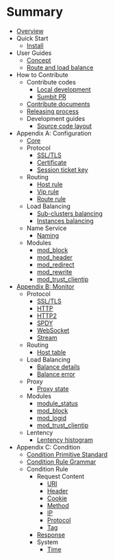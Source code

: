 # Summary

* [Overview](overview.md)
* Quick Start
  * [Install](install.md)
* User Guides
  * [Concept](concept.md)
  * [Route and load balance](functionality.md)
* How to Contribute
  * Contribute codes
    * [Local development](development/local_dev_guide.md)
    * [Sumbit PR](development/submit_pr_guide.md)
  * [Contribute documents](development/write_doc_guide.md)
  * [Releasing process](development/releasing_process.md)
  * Development guides
    * [Source code layout](development/source_code_layout.md)
* Appendix A: Configuration
  * [Core](configuration/bfe.conf.md)
  * Protocol
    * [SSL/TLS](configuration/tls_conf/tls_rule_conf.data.md)
    * [Certificate](configuration/tls_conf/server_cert_conf.data.md)
    * [Session ticket key](configuration/tls_conf/session_ticket_key.data.md)
  * Routing
    * [Host rule](configuration/server_data_conf/host_rule.data.md)
    * [Vip rule](configuration/server_data_conf/vip_rule.data.md)
    * [Route rule](configuration/server_data_conf/route_rule.data.md)
  * Load Balancing
    * [Sub-clusters balancing](configuration/cluster_conf/gslb.data.md)
    * [Instances balancing](configuration/cluster_conf/cluster_table.data.md)
  * Name Service
    * [Naming](configuration/server_data_conf/name_conf.data.md)
  * Modules
    * [mod_block](configuration/mod_block/mod_block.md)
    * [mod_header](configuration/mod_header/mod_header.md)
    * [mod_redirect](configuration/mod_redirect/mod_redirect.md)
    * [mod_rewrite](configuration/mod_rewrite/mod_rewrite.md)
    * [mod_trust_clientip](configuration/mod_trust_clientip/mod_trust_clientip.md)
* [Appendix B: Monitor](monitor.md)
  * Protocol 
    * [SSL/TLS](monitor/tls_state.md)
    * [HTTP](monitor/http_state.md)
    * [HTTP2](monitor/http2_state.md)
    * [SPDY](monitor/spdy_state.md)
    * [WebSocket](monitor/websocket_state.md)
    * [Stream](monitor/stream_state.md)
  * Routing
    * [Host table](monitor/host_table_status.md)
  * Load Balancing
    * [Balance details](monitor/bal_table_status.md)
    * [Balance error](monitor/bal_state.md)
  * Proxy
    * [Proxy state](monitor/proxy_state.md)
  * Modules
    * [module_status](monitor/module_status.md)
    * [mod_block](monitor/mod_block.md)
    * [mod_logid](monitor/mod_logid.md)
    * [mod_trust_clientip](monitor/mod_trust_clientip.md)
  * Lentency
    * [Lentency histogram](monitor/proxy_XXX_delay.md)
* Appendix C: Condition
  * [Condition Primitive Standard](condition/condition_primitive_standard.md)
  * [Condition Rule Grammar](condition/rule_grammar.md)
  * Condition Rule
    * Request Content
      * [URI](condition/request/uri.md)
      * [Header](condition/request/header.md)
      * [Cookie](condition/request/cookie.md)
      * [Method](condition/request/method.md)
      * [IP](condition/request/ip.md)
      * [Protocol](condition/request/protocol.md)
      * [Tag](condition/request/tag.md)
    * [Response](condition/response.md)
    * System
      * [Time](condition/system/time.md)

